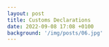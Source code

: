 ```yaml
---
layout: post
title: Customs Declarations
date: 2022-09-08 17:08 +0100
background: '/img/posts/06.jpg'
---
```

